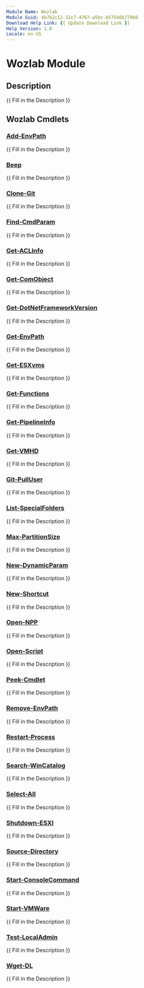 ```yaml
---
Module Name: Wozlab
Module Guid: 4b7b2c12-32c7-4767-a5bc-b57546b77960
Download Help Link: {{ Update Download Link }}
Help Version: 1.0
Locale: en-US
---
```


# Wozlab Module
## Description
{{ Fill in the Description }}

## Wozlab Cmdlets
### [Add-EnvPath](Add-EnvPath.md)
{{ Fill in the Description }}

### [Beep](Beep.md)
{{ Fill in the Description }}

### [Clone-Git](Clone-Git.md)
{{ Fill in the Description }}

### [Find-CmdParam](Find-CmdParam.md)
{{ Fill in the Description }}

### [Get-ACLInfo](Get-ACLInfo.md)
{{ Fill in the Description }}

### [Get-ComObject](Get-ComObject.md)
{{ Fill in the Description }}

### [Get-DotNetFrameworkVersion](Get-DotNetFrameworkVersion.md)
{{ Fill in the Description }}

### [Get-EnvPath](Get-EnvPath.md)
{{ Fill in the Description }}

### [Get-ESXvms](Get-ESXvms.md)
{{ Fill in the Description }}

### [Get-Functions](Get-Functions.md)
{{ Fill in the Description }}

### [Get-PipelineInfo](Get-PipelineInfo.md)
{{ Fill in the Description }}

### [Get-VMHD](Get-VMHD.md)
{{ Fill in the Description }}

### [Git-PullUser](Git-PullUser.md)
{{ Fill in the Description }}

### [List-SpecialFolders](List-SpecialFolders.md)
{{ Fill in the Description }}

### [Max-PartitionSize](Max-PartitionSize.md)
{{ Fill in the Description }}

### [New-DynamicParam](New-DynamicParam.md)
{{ Fill in the Description }}

### [New-Shortcut](New-Shortcut.md)
{{ Fill in the Description }}

### [Open-NPP](Open-NPP.md)
{{ Fill in the Description }}

### [Open-Script](Open-Script.md)
{{ Fill in the Description }}

### [Peek-Cmdlet](Peek-Cmdlet.md)
{{ Fill in the Description }}

### [Remove-EnvPath](Remove-EnvPath.md)
{{ Fill in the Description }}

### [Restart-Process](Restart-Process.md)
{{ Fill in the Description }}

### [Search-WinCatalog](Search-WinCatalog.md)
{{ Fill in the Description }}

### [Select-All](Select-All.md)
{{ Fill in the Description }}

### [Shutdown-ESXI](Shutdown-ESXI.md)
{{ Fill in the Description }}

### [Source-Directory](Source-Directory.md)
{{ Fill in the Description }}

### [Start-ConsoleCommand](Start-ConsoleCommand.md)
{{ Fill in the Description }}

### [Start-VMWare](Start-VMWare.md)
{{ Fill in the Description }}

### [Test-LocalAdmin](Test-LocalAdmin.md)
{{ Fill in the Description }}

### [Wget-DL](Wget-DL.md)
{{ Fill in the Description }}

